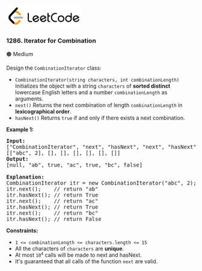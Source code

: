 <a href="https://leetcode.com/problems/iterator-for-combination/">
    <img src="/leetcode-logo.png" style="width:200px" alt="LeetCode"/>
</a>

### 1286. Iterator for Combination

:orange_circle: Medium

Design the `CombinationIterator` class:

* `CombinationIterator(string characters, int combinationLength)` Initializes
  the object with a string `characters` of __sorted distinct__ lowercase English
  letters and a number `combinationLength` as arguments.
* `next()` Returns the next combination of length `combinationLength` in
  __lexicographical order__.
* `hasNext()` Returns `true` if and only if there exists a next combination.

__Example 1:__
<pre>
<b>Input:</b>
["CombinationIterator", "next", "hasNext", "next", "hasNext", "next", "hasNext"]
[["abc", 2], [], [], [], [], [], []]
<b>Output:</b>
[null, "ab", true, "ac", true, "bc", false]

<b>Explanation:</b>
CombinationIterator itr = new CombinationIterator("abc", 2);
itr.next();    // return "ab"
itr.hasNext(); // return True
itr.next();    // return "ac"
itr.hasNext(); // return True
itr.next();    // return "bc"
itr.hasNext(); // return False
</pre>

__Constraints:__

* `1 <= combinationLength <= characters.length <= 15`
* All the characters of `characters` are __unique__.
* At most <code>10<sup>4</sup></code> calls will be made to next and hasNext.
* It's guaranteed that all calls of the function `next` are valid.
